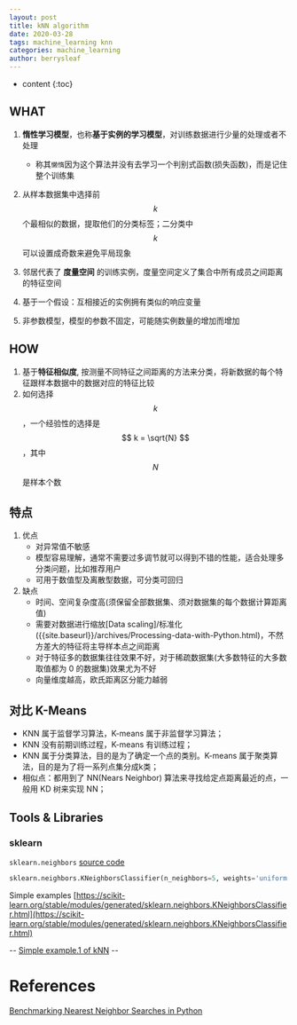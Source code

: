 ```yaml
---
layout: post
title: kNN algorithm
date: 2020-03-28
tags: machine_learning knn
categories: machine_learning
author: berrysleaf
---
```

* content
{:toc}




## WHAT
1. **惰性学习模型**，也称**基于实例的学习模型**，对训练数据进行少量的处理或者不处理



    - 称其`懒惰`因为这个算法并没有去学习一个判别式函数(损失函数)，而是记住整个训练集

2. 从样本数据集中选择前 $$k$$ 个最相似的数据，提取他们的分类标签；二分类中 $$k$$ 可以设置成奇数来避免平局现象
3. 邻居代表了 **度量空间** 的训练实例，度量空间定义了集合中所有成员之间距离的特征空间
4. 基于一个假设：互相接近的实例拥有类似的响应变量
5. 非参数模型，模型的参数不固定，可能随实例数量的增加而增加


## HOW 
1. 基于**特征相似度**, 按测量不同特征之间距离的方法来分类，将新数据的每个特征跟样本数据中的数据对应的特征比较
2. 如何选择 $$k$$，一个经验性的选择是 $$ k = \sqrt{N} $$，其中 $$N$$ 是样本个数

## 特点
1. 优点
    * 对异常值不敏感
    * 模型容易理解，通常不需要过多调节就可以得到不错的性能，适合处理多分类问题，比如推荐用户
    * 可用于数值型及离散型数据，可分类可回归
2. 缺点
    * 时间、空间复杂度高(须保留全部数据集、须对数据集的每个数据计算距离值)
    * 需要对数据进行缩放[Data scaling]/标准化({{site.baseurl}}/archives/Processing-data-with-Python.html)，不然方差大的特征将主导样本点之间距离
    * 对于特征多的数据集往往效果不好，对于稀疏数据集(大多数特征的大多数取值都为 0 的数据集)效果尤为不好
    * 向量维度越高，欧氏距离区分能力越弱 


## 对比 K-Means

* KNN 属于监督学习算法，K-means 属于非监督学习算法；
* KNN 没有前期训练过程，K-means 有训练过程；
* KNN 属于分类算法，目的是为了确定一个点的类别。K-means 属于聚类算法，目的是为了将一系列点集分成k类；
* 相似点：都用到了 NN(Nears Neighbor) 算法来寻找给定点距离最近的点，一般用 KD 树来实现 NN； 


## Tools & Libraries 
### sklearn
`sklearn.neighbors` [source code](https://github.com/scikit-learn/scikit-learn/blob/95d4f0841/sklearn/neighbors/_classification.py#L25)
```python
sklearn.neighbors.KNeighborsClassifier(n_neighbors=5, weights='uniform', algorithm='auto', leaf_size=30, p=2, metric='minkowski', metric_params=None, n_jobs=None, **kwargs)
```

Simple examples [https://scikit-learn.org/stable/modules/generated/sklearn.neighbors.KNeighborsClassifier.html](https://scikit-learn.org/stable/modules/generated/sklearn.neighbors.KNeighborsClassifier.html)

-- [Simple example.1 of kNN](https://bit.ly/32S9GVA) --

# References

[Benchmarking Nearest Neighbor Searches in Python](https://jakevdp.github.io/blog/2013/04/29/benchmarking-nearest-neighbor-searches-in-python/#Scaling-with-Leaf-Size)


